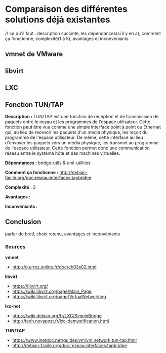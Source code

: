 # Comparaison des différentes solutions déjà existantes 


// ce qu'il faut : description succinte, les dépendances(si il y en a), comment ça fonctionne, complexité(1 à 5), avantages et inconvéniants  
## vmnet de VMware


## libvirt


## LXC


## Fonction TUN/TAP
**Description :** TUN/TAP est une fonction de réception et de transmission de paquets entre le noyau et les programmes de l'espace utilisateur. 
Cette fonction peut être vue comme une simple interface point à point ou Ethernet qui, au lieu de recevoir les paquets d'un média physique, les reçoit du programme de l'espace utilisateur. De même, cette interface au lieu d'envoyer les paquets vers un média physique, les transmet au programme de l'espace utilisateur. Cette fonction permet donc une communication réseau entre le système hôte et des machines virtuelles.

**Dépendances :** bridge-utils & uml-utilities

**Comment ça fonctionne :** http://debian-facile.org/doc:reseau:interfaces:tapbridge

**Complexité :** 3

**Avantages :** 

**Inconvéniants :** 


## Conclusion
parler de brctl, choix retenu, avantages et inconvéniants

### Sources

**vmnet** 
- http://g.urroz.online.fr/doc/ch03s02.html

**libvirt**
- https://libvirt.org/
- https://wiki.libvirt.org/page/Main_Page
- https://wiki.libvirt.org/page/VirtualNetworking

**lxc-net** 
- https://wiki.debian.org/fr/LXC/SimpleBridge 
- http://tech.novapost.fr/lxc-demystification.html

**TUN/TAP** 
- https://www.inetdoc.net/guides/vm/vm.network.tun-tap.html
- http://debian-facile.org/doc:reseau:interfaces:tapbridge

